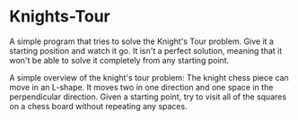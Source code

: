 # Knights-Tour

A simple program that tries to solve the Knight's Tour problem. Give it a starting position and watch it go.
It isn't a perfect solution, meaning that it won't be able to solve it completely from any starting point.

A simple overview of the knight's tour problem:
The knight chess piece can move in an L-shape. It moves two in one direction and one space in the perpendicular direction. 
Given a starting point, try to visit all of the squares on a chess board without repeating any spaces.
